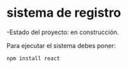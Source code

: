 <h1> sistema de registro</h1>

-Estado del proyecto: en construcción.

Para ejecutar el sistema debes poner:

```npm install react```
